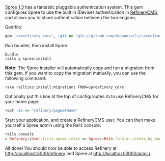 [Spree 1.3](http://spreecommerce.com/) has a fantastic pluggable authentication system. This gem configures Spree
to use the built in (Devise) authentication in [RefineryCMS](http://refinerycms.com/), and allows you to share
authentication between the two engines.

Gemfile:

```ruby
gem 'spreefinery_core', :git => 'git://github.com/shoponrails/spreefinery_core.git'
```
    
Run bundler, then install Spree

    bundle
    rails g spree:install
    
**Note:** The Spree installer will automatically copy and run a migration from this gem. If you want to copy
the migration manually, you can use the following command:

    rake railties:install:migrations FROM=spreefinery_core
    
Optionally put this line at the top of config/routes.rb to use RefineryCMS for your home page:

```ruby
root :to => "refinery/pages#home"
```

Start your application, and create a RefineryCMS user. You can then make yourself a Spree admin using the Rails console:

```ruby
rails console
> Refinery::User.first.spree_roles << Spree::Role.find_or_create_by_name("admin")
```
    
All done! You should now be able to access Refinery at [http://localhost:3000/refinery](http://localhost:3000/refinery) and Spree at [http://localhost:3000/admin](http://localhost:3000/admin).

